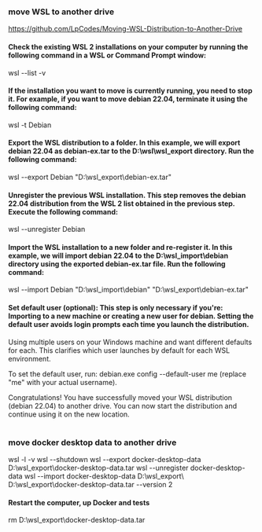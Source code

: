 ### move WSL to another drive
https://github.com/LpCodes/Moving-WSL-Distribution-to-Another-Drive

#### Check the existing WSL 2 installations on your computer by running the following command in a WSL or Command Prompt window:
wsl --list -v

#### If the installation you want to move is currently running, you need to stop it. For example, if you want to move debian 22.04, terminate it using the following command:
wsl -t Debian

#### Export the WSL distribution to a folder. In this example, we will export debian 22.04 as debian-ex.tar to the D:\wsl\wsl_export directory. Run the following command:
wsl --export Debian "D:\wsl_export\debian-ex.tar"

#### Unregister the previous WSL installation. This step removes the debian 22.04 distribution from the WSL 2 list obtained in the previous step. Execute the following command:
wsl --unregister Debian

#### Import the WSL installation to a new folder and re-register it. In this example, we will import debian 22.04 to the D:\wsl_import\debian directory using the exported debian-ex.tar file. Run the following command:
wsl --import Debian "D:\wsl_import\debian" "D:\wsl_export\debian-ex.tar"

#### Set default user (optional): This step is only necessary if you're: Importing to a new machine or creating a new user for debian. Setting the default user avoids login prompts each time you launch the distribution.

Using multiple users on your Windows machine and want different defaults for each. This clarifies which user launches by default for each WSL environment.

To set the default user, run: debian.exe config --default-user me (replace "me" with your actual username).

Congratulations! You have successfully moved your WSL distribution (debian 22.04) to another drive. You can now start the distribution and continue using it on the new location.

# #####################################################################################
### move docker desktop data to another drive
wsl -l -v
wsl --shutdown
wsl --export docker-desktop-data D:\wsl_export\docker-desktop-data.tar
wsl --unregister docker-desktop-data
wsl --import docker-desktop-data D:\wsl_export\ D:\wsl_export\docker-desktop-data.tar --version 2
#### Restart the computer, up Docker and tests
rm D:\wsl_export\docker-desktop-data.tar
